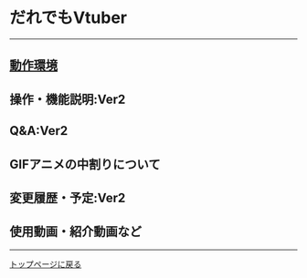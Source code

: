 # だれでもVtuber
---
## [動作環境](system_requirements.md)
## 操作・機能説明:Ver2
## Q&A:Ver2
## GIFアニメの中割りについて
## 変更履歴・予定:Ver2
## 使用動画・紹介動画など

---
[トップページに戻る](index_top.md#falhong-cha)